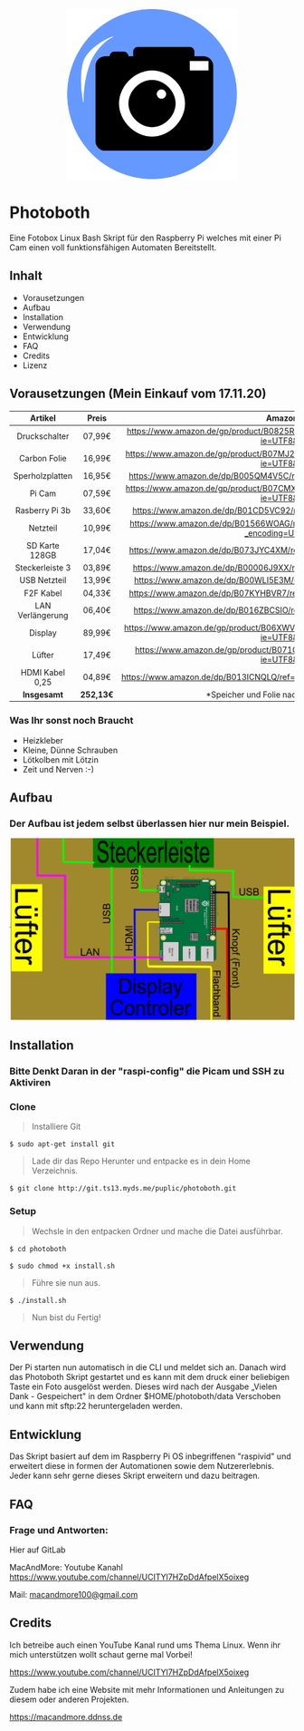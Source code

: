 <p align="center">
  <img src="https://github.com/MacAndMoreYT/Photoboth/blob/master/data/Logo.png?raw=true" width="300"/>
</p>

# Photoboth

Eine Fotobox Linux Bash Skript für den Raspberry Pi welches mit einer Pi Cam einen voll funktionsfähigen Automaten Bereitstellt.

## Inhalt

- Vorausetzungen
- Aufbau
- Installation
- Verwendung
- Entwicklung
- FAQ
- Credits
- Lizenz

## Vorausetzungen (Mein Einkauf vom 17.11.20)

| Artikel         | Preis              | Amazon Link                                                                                     |
|:---------------:|:------------------:|:-----------------------------------------------------------------------------------------------:|
| Druckschalter   | 07,99€             | https://www.amazon.de/gp/product/B0825RCZJS/ref=ppx_yo_dt_b_asin_title_o00_s00?ie=UTF8&psc=1    |
| Carbon Folie    | 16,99€             | https://www.amazon.de/gp/product/B07MJ2NBBV/ref=ppx_yo_dt_b_asin_title_o08_s00?ie=UTF8&psc=1    |
| Sperholzplatten | 16,95€             | https://www.amazon.de/dp/B005QM4V5C/ref=cm_sw_em_r_mt_dp_jN2SFbR2R8M3M                          |
| Pi Cam          | 07,59€             | https://www.amazon.de/gp/product/B07CMXJLXR/ref=ppx_yo_dt_b_asin_title_o01_s00?ie=UTF8&psc=1    |
| Rasberry Pi 3b  | 33,60€             | https://www.amazon.de/dp/B01CD5VC92/ref=cm_sw_em_r_mt_dp_wi.SFbYWETK0P                          |
| Netzteil        | 10,99€             | https://www.amazon.de/dp/B01566WOAG/ref=cm_sw_em_r_mt_dp_el.SFb8HM8T75?_encoding=UTF8&psc=1     |
| SD Karte 128GB  | 17,04€             | https://www.amazon.de/dp/B073JYC4XM/ref=cm_sw_em_r_mt_dp_mm.SFb9HCWJFZ                          |
| Steckerleiste 3 | 03,89€             | https://www.amazon.de/dp/B00006J9XX/ref=cm_sw_em_r_mt_dp_Sn.SFbC4GTRD7                          |
| USB Netzteil    | 13,99€             | https://www.amazon.de/dp/B00WLI5E3M/ref=cm_sw_em_r_mt_dp_lq.SFbHVP13ED                          |
| F2F Kabel       | 04,33€             | https://www.amazon.de/dp/B07KYHBVR7/ref=cm_sw_em_r_mt_dp_egaTFbHWN9CGD                          |
| LAN Verlängerung| 06,40€             | https://www.amazon.de/dp/B016ZBCSIO/ref=cm_sw_em_r_mt_dp_YdaTFbYDPQTTF                          |
| Display         | 89,99€             | https://www.amazon.de/gp/product/B06XWVLNMT/ref=ppx_yo_dt_b_asin_title_o00_s00?ie=UTF8&psc=1    |
| Lüfter          | 17,49€             | https://www.amazon.de/gp/product/B071CL82G9/ref=ppx_od_dt_b_asin_title_s02?ie=UTF8&psc=1        |
| HDMI Kabel 0,25 | 04,89€             | https://www.amazon.de/dp/B013ICNQLQ/ref=cm_sw_em_r_mt_dp_dlC_WynTFbMCMF2GY                      |
| **Insgesamt**   | **252,13€**       | *Speicher und Folie nach eigenem ermessen.                                                      |

### Was Ihr sonst noch Braucht

  - Heizkleber
  - Kleine, Dünne Schrauben
  - Lötkolben mit Lötzin
  - Zeit und Nerven :-)


## Aufbau

### Der Aufbau ist jedem selbst überlassen hier nur mein Beispiel.

<p align="center">
  <img src="https://github.com/MacAndMoreYT/Photoboth/blob/master/info/Boden.png?raw=true" width="600"/>
</p>


## Installation

### Bitte Denkt Daran in der "raspi-config" die Picam und SSH zu Aktiviren

### Clone

> Installiere Git

```shell
$ sudo apt-get install git
```

> Lade dir das Repo Herunter und entpacke es in dein Home Verzeichnis.

```shell
$ git clone http://git.ts13.myds.me/puplic/photoboth.git
```
### Setup


> Wechsle in den entpacken Ordner und mache die Datei ausführbar.

```shell
$ cd photoboth
```

```shell
$ sudo chmod +x install.sh
```

> Führe sie nun aus.

```shell
$ ./install.sh
```
> Nun bist du Fertig!


## Verwendung

Der Pi starten nun automatisch in die CLI und meldet sich an. Danach wird das Photoboth Skript gestartet und es kann mit dem druck einer beliebigen Taste ein Foto ausgelöst werden. Dieses wird nach der Ausgabe „Vielen Dank - Gespeichert" in dem Ordner $HOME/photoboth/data Verschoben und kann mit sftp:22 heruntergeladen werden.


## Entwicklung

Das Skript basiert auf dem im Raspberry Pi OS inbegriffenen "raspivid" und erweitert diese in formen der Automationen sowie dem Nutzererlebnis. Jeder kann sehr gerne dieses Skript erweitern und dazu beitragen.


## FAQ

### Frage und Antworten:

Hier auf GitLab

MacAndMore: Youtube Kanahl https://www.youtube.com/channel/UCITYl7HZpDdAfpelX5oixeg

Mail: macandmore100@gmail.com


## Credits

Ich betreibe auch einen YouTube Kanal rund ums Thema Linux. Wenn ihr mich unterstützen wollt schaut gerne mal Vorbei!

https://www.youtube.com/channel/UCITYl7HZpDdAfpelX5oixeg

Zudem habe ich eine Website mit mehr Informationen und Anleitungen zu diesem oder anderen Projekten.

https://macandmore.ddnss.de
